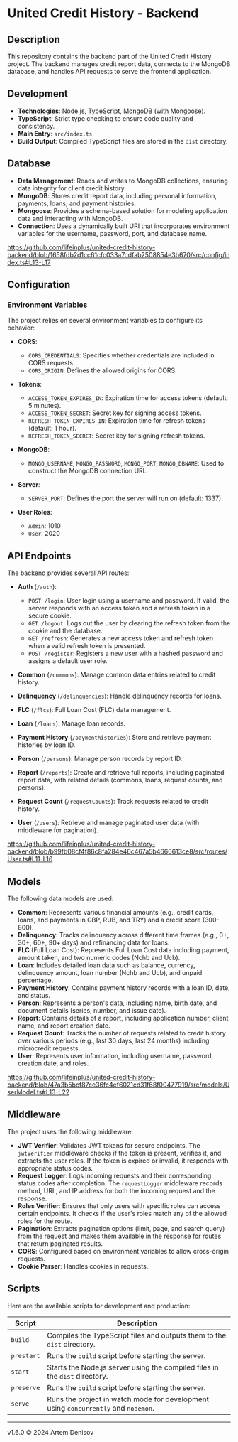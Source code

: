 # United Credit History - Backend

## Description

This repository contains the backend part of the United Credit History project. The backend manages credit report data, connects to the MongoDB database, and handles API requests to serve the frontend application.

## Development

-   **Technologies**: Node.js, TypeScript, MongoDB (with Mongoose).
-   **TypeScript**: Strict type checking to ensure code quality and consistency.
-   **Main Entry**: `src/index.ts`
-   **Build Output**: Compiled TypeScript files are stored in the `dist` directory.

## Database

-   **Data Management**: Reads and writes to MongoDB collections, ensuring data integrity for client credit history.
-   **MongoDB**: Stores credit report data, including personal information, payments, loans, and payment histories.
-   **Mongoose**: Provides a schema-based solution for modeling application data and interacting with MongoDB.
-   **Connection**: Uses a dynamically built URI that incorporates environment variables for the username, password, port, and database name.

https://github.com/lifeinplus/united-credit-history-backend/blob/1658fdb2d1cc61cfc033a7cdfab2508854e3b670/src/config/index.ts#L13-L17

## Configuration

### Environment Variables

The project relies on several environment variables to configure its behavior:

-   **CORS**:
    -   `CORS_CREDENTIALS`: Specifies whether credentials are included in CORS requests.
    -   `CORS_ORIGIN`: Defines the allowed origins for CORS.
-   **Tokens**:

    -   `ACCESS_TOKEN_EXPIRES_IN`: Expiration time for access tokens (default: 5 minutes).
    -   `ACCESS_TOKEN_SECRET`: Secret key for signing access tokens.
    -   `REFRESH_TOKEN_EXPIRES_IN`: Expiration time for refresh tokens (default: 1 hour).
    -   `REFRESH_TOKEN_SECRET`: Secret key for signing refresh tokens.

-   **MongoDB**:

    -   `MONGO_USERNAME`, `MONGO_PASSWORD`, `MONGO_PORT`, `MONGO_DBNAME`: Used to construct the MongoDB connection URI.

-   **Server**:

    -   `SERVER_PORT`: Defines the port the server will run on (default: 1337).

-   **User Roles**:
    -   `Admin`: 1010
    -   `User`: 2020

## API Endpoints

The backend provides several API routes:

-   **Auth** (`/auth`):

    -   `POST /login`: User login using a username and password. If valid, the server responds with an access token and a refresh token in a secure cookie.
    -   `GET /logout`: Logs out the user by clearing the refresh token from the cookie and the database.
    -   `GET /refresh`: Generates a new access token and refresh token when a valid refresh token is presented.
    -   `POST /register`: Registers a new user with a hashed password and assigns a default user role.

-   **Common** (`/commons`): Manage common data entries related to credit history.
-   **Delinquency** (`/delinquencies`): Handle delinquency records for loans.
-   **FLC** (`/flcs`): Full Loan Cost (FLC) data management.
-   **Loan** (`/loans`): Manage loan records.
-   **Payment History** (`/paymenthistories`): Store and retrieve payment histories by loan ID.
-   **Person** (`/persons`): Manage person records by report ID.
-   **Report** (`/reports`): Create and retrieve full reports, including paginated report data, with related details (commons, loans, request counts, and persons).
-   **Request Count** (`/requestCounts`): Track requests related to credit history.
-   **User** (`/users`): Retrieve and manage paginated user data (with middleware for pagination).

https://github.com/lifeinplus/united-credit-history-backend/blob/b99fb08cf4f86c8fa284e46c467a5b4666613ce8/src/routes/User.ts#L11-L16

## Models

The following data models are used:

-   **Common**: Represents various financial amounts (e.g., credit cards, loans, and payments in GBP, RUB, and TRY) and a credit score (300-800).
-   **Delinquency**: Tracks delinquency across different time frames (e.g., 0+, 30+, 60+, 90+ days) and refinancing data for loans.
-   **FLC** (Full Loan Cost): Represents Full Loan Cost data including payment, amount taken, and two numeric codes (Nchb and Ucb).
-   **Loan**: Includes detailed loan data such as balance, currency, delinquency amount, loan number (Nchb and Ucb), and unpaid percentage.
-   **Payment History**: Contains payment history records with a loan ID, date, and status.
-   **Person**: Represents a person's data, including name, birth date, and document details (series, number, and issue date).
-   **Report**: Contains details of a report, including application number, client name, and report creation date.
-   **Request Count**: Tracks the number of requests related to credit history over various periods (e.g., last 30 days, last 24 months) including microcredit requests.
-   **User**: Represents user information, including username, password, creation date, and roles.

https://github.com/lifeinplus/united-credit-history-backend/blob/47a3b5bcf87ce36fc4ef6021cd31f68f00477919/src/models/UserModel.ts#L13-L22

## Middleware

The project uses the following middleware:

-   **JWT Verifier**: Validates JWT tokens for secure endpoints. The `jwtVerifier` middleware checks if the token is present, verifies it, and extracts the user roles. If the token is expired or invalid, it responds with appropriate status codes.
-   **Request Logger**: Logs incoming requests and their corresponding status codes after completion. The `requestLogger` middleware records method, URL, and IP address for both the incoming request and the response.
-   **Roles Verifier**: Ensures that only users with specific roles can access certain endpoints. It checks if the user's roles match any of the allowed roles for the route.
-   **Pagination**: Extracts pagination options (limit, page, and search query) from the request and makes them available in the response for routes that return paginated results.
-   **CORS**: Configured based on environment variables to allow cross-origin requests.
-   **Cookie Parser**: Handles cookies in requests.

## Scripts

Here are the available scripts for development and production:

| Script     | Description                                                                        |
| ---------- | ---------------------------------------------------------------------------------- |
| `build`    | Compiles the TypeScript files and outputs them to the `dist` directory.            |
| `prestart` | Runs the `build` script before starting the server.                                |
| `start`    | Starts the Node.js server using the compiled files in the `dist` directory.        |
| `preserve` | Runs the `build` script before starting the server.                                |
| `serve`    | Runs the project in watch mode for development using `concurrently` and `nodemon`. |

---

v1.6.0 © 2024 Artem Denisov
